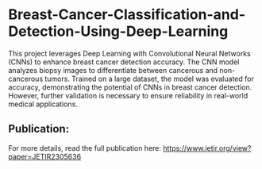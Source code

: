 # Breast-Cancer-Classification-and-Detection-Using-Deep-Learning
This project leverages Deep Learning with Convolutional Neural Networks (CNNs) to enhance breast cancer detection accuracy. The CNN model analyzes biopsy images to differentiate between cancerous and non-cancerous tumors. Trained on a large dataset, the model was evaluated for accuracy, demonstrating the potential of CNNs in breast cancer detection. However, further validation is necessary to ensure reliability in real-world medical applications.

## Publication: 
For more details, read the full publication here: https://www.jetir.org/view?paper=JETIR2305636

